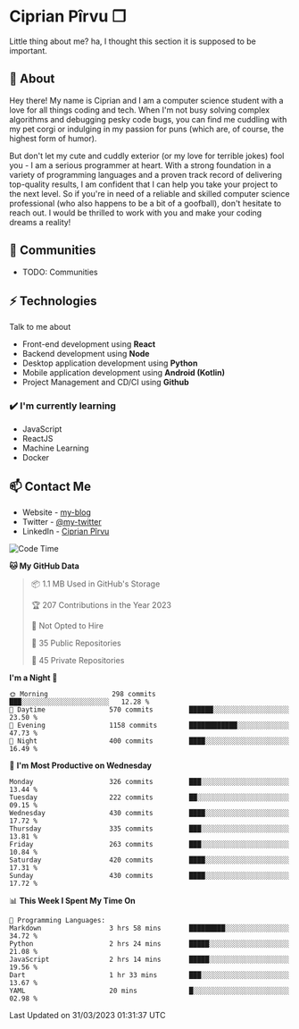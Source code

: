 # Ciprian Pîrvu ❐

Little thing about me? ha, I thought this section it is supposed to be important.

## 🧐 About

Hey there! My name is Ciprian and I am a computer science student with a love for all things coding and tech. When I'm not busy solving complex algorithms and debugging pesky code bugs, you can find me cuddling with my pet corgi or indulging in my passion for puns (which are, of course, the highest form of humor).

But don't let my cute and cuddly exterior (or my love for terrible jokes) fool you - I am a serious programmer at heart. With a strong foundation in a variety of programming languages and a proven track record of delivering top-quality results, I am confident that I can help you take your project to the next level. So if you're in need of a reliable and skilled computer science professional (who also happens to be a bit of a goofball), don't hesitate to reach out. I would be thrilled to work with you and make your coding dreams a reality!

## 👯 Communities

-   TODO: Communities

## ⚡ Technologies

Talk to me about

-   Front-end development using **React**
-   Backend development using **Node**
-   Desktop application development using **Python**
-   Mobile application development using **Android (Kotlin)**
-   Project Management and CD/CI using **Github**

### ✔️ I'm currently learning

-   JavaScript
-   ReactJS
-   Machine Learning
-   Docker

## 📫 Contact Me

-   Website - [my-blog]()
-   Twitter - [@my-twitter]()
-   LinkedIn - [Ciprian Pîrvu](https://www.linkedin.com/in/p%C3%AErvu-ciprian-cristian-4415991b1/)

<!--START_SECTION:waka-->
![Code Time](http://img.shields.io/badge/Code%20Time-1%2C637%20hrs%2049%20mins-blue)

**🐱 My GitHub Data** 

> 📦 1.1 MB Used in GitHub's Storage 
 > 
> 🏆 207 Contributions in the Year 2023
 > 
> 🚫 Not Opted to Hire
 > 
> 📜 35 Public Repositories 
 > 
> 🔑 45 Private Repositories 
 > 
**I'm a Night 🦉** 

```text
🌞 Morning                298 commits         ███░░░░░░░░░░░░░░░░░░░░░░   12.28 % 
🌆 Daytime                570 commits         ██████░░░░░░░░░░░░░░░░░░░   23.50 % 
🌃 Evening                1158 commits        ████████████░░░░░░░░░░░░░   47.73 % 
🌙 Night                  400 commits         ████░░░░░░░░░░░░░░░░░░░░░   16.49 % 
```
📅 **I'm Most Productive on Wednesday** 

```text
Monday                   326 commits         ███░░░░░░░░░░░░░░░░░░░░░░   13.44 % 
Tuesday                  222 commits         ██░░░░░░░░░░░░░░░░░░░░░░░   09.15 % 
Wednesday                430 commits         ████░░░░░░░░░░░░░░░░░░░░░   17.72 % 
Thursday                 335 commits         ███░░░░░░░░░░░░░░░░░░░░░░   13.81 % 
Friday                   263 commits         ███░░░░░░░░░░░░░░░░░░░░░░   10.84 % 
Saturday                 420 commits         ████░░░░░░░░░░░░░░░░░░░░░   17.31 % 
Sunday                   430 commits         ████░░░░░░░░░░░░░░░░░░░░░   17.72 % 
```


📊 **This Week I Spent My Time On** 

```text
💬 Programming Languages: 
Markdown                 3 hrs 58 mins       █████████░░░░░░░░░░░░░░░░   34.72 % 
Python                   2 hrs 24 mins       █████░░░░░░░░░░░░░░░░░░░░   21.08 % 
JavaScript               2 hrs 14 mins       █████░░░░░░░░░░░░░░░░░░░░   19.56 % 
Dart                     1 hr 33 mins        ███░░░░░░░░░░░░░░░░░░░░░░   13.67 % 
YAML                     20 mins             █░░░░░░░░░░░░░░░░░░░░░░░░   02.98 % 
```


 Last Updated on 31/03/2023 01:31:37 UTC
<!--END_SECTION:waka-->
